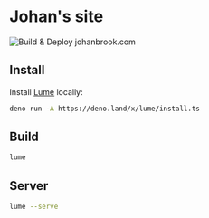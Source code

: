 # Johan's site

![Build & Deploy johanbrook.com](https://github.com/johanbrook/johanbrook.com/actions/workflows/deploy.yml/badge.svg)

## Install

Install [Lume](https://lumeland.github.io) locally:

```bash
deno run -A https://deno.land/x/lume/install.ts
```

## Build

```bash
lume
```

## Server

```bash
lume --serve
```
